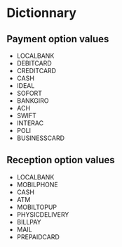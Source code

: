 # Dictionnary


## Payment option values

* LOCALBANK
* DEBITCARD
* CREDITCARD   
* CASH
* IDEAL
* SOFORT
* BANKGIRO
* ACH
* SWIFT
* INTERAC
* POLI
* BUSINESSCARD



## Reception option values

* LOCALBANK
* MOBILPHONE
* CASH
* ATM
* MOBILTOPUP
* PHYSICDELIVERY
* BILLPAY
* MAIL
* PREPAIDCARD
